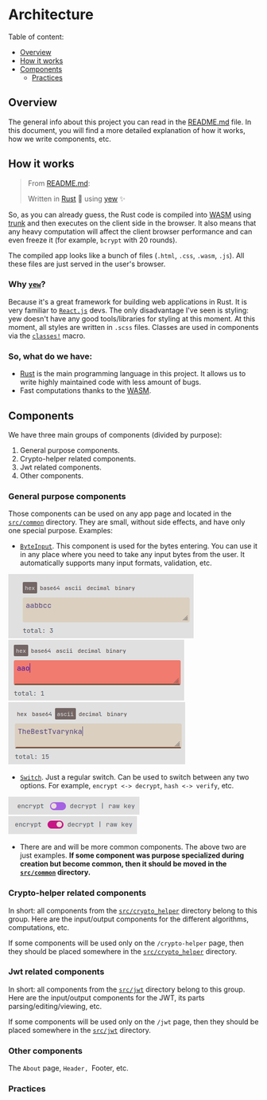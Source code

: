 
# Architecture

Table of content:

* [Overview](#overview)
* [How it works](#how-it-works)
* [Components](#components)
    * [Practices](#practices)

## Overview

The general info about this project you can read in the [README.md](https://github.com/TheBestTvarynka/crypto-helper/blob/main/README.md) file. In this document, you will find a more detailed explanation of how it works, how we write components, etc.

## How it works

> From [README.md](https://github.com/TheBestTvarynka/crypto-helper/blob/main/README.md):
>
> Written in [Rust](https://github.com/rust-lang/rust) :crab: using [yew](https://github.com/yewstack/yew) :sparkles:

So, as you can already guess, the Rust code is compiled into [WASM](https://en.wikipedia.org/wiki/WebAssembly) using [trunk](https://trunkrs.dev) and then executes on the client side in the browser. It also means that any heavy computation will affect the client browser performance and can even freeze it (for example, `bcrypt` with 20 rounds).

The compiled app looks like a bunch of files (`.html`, `.css`, `.wasm`, `.js`). All these files are just served in the user's browser.

### Why [`yew`](https://github.com/yewstack/yew)?

Because it's a great framework for building web applications in Rust. It is very familiar to [`React.js`](https://react.dev) devs. The only disadvantage I've seen is styling: yew doesn't have any good tools/libraries for styling at this moment. At this moment, all styles are written in `.scss` files. Classes are used in components via the [`classes!`](https://docs.rs/yew/latest/yew/macro.classes.html) macro.

### So, what do we have:

* [Rust](https://www.rust-lang.org/) is the main programming language in this project. It allows us to write highly maintained code with less amount of bugs.
* Fast computations thanks to the [WASM](https://en.wikipedia.org/wiki/WebAssembly).

## Components

We have three main groups of components (divided by purpose):

1. General purpose components.
2. Crypto-helper related components.
3. Jwt related components.
4. Other components.

### General purpose components

Those components can be used on any app page and located in the [`src/common`](https://github.com/TheBestTvarynka/crypto-helper/tree/main/src/common) directory. They are small, without side effects, and have only one special purpose. Examples:

* [`ByteInput`](https://github.com/TheBestTvarynka/crypto-helper/blob/main/src/common/byte_input.rs). This component is used for the bytes entering. You can use it in any place where you need to take any input bytes from the user. It automatically supports many input formats, validation, etc.

![](/public/img/architecture/bi_1.png) ![](/public/img/architecture/bi_2.png) ![](/public/img/architecture/bi_3.png)
* [`Switch`](https://github.com/TheBestTvarynka/crypto-helper/blob/main/src/common/switch.rs). Just a regular switch. Can be used to switch between any two options. For example, `encrypt <-> decrypt`, `hash <-> verify`, etc.

![](/public/img/architecture/s1.png) ![](/public/img/architecture/s2.png)
* There are and will be more common components. The above two are just examples. **If some component was purpose specialized during creation but become common, then it should be moved in the [`src/common`](https://github.com/TheBestTvarynka/crypto-helper/tree/main/src/common) directory.**

### Crypto-helper related components

In short: all components from the [`src/crypto_helper`](https://github.com/TheBestTvarynka/crypto-helper/tree/main/src/crypto_helper) directory belong to this group. Here are the input/output components for the different algorithms, computations, etc.

If some components will be used only on the `/crypto-helper` page, then they should be placed somewhere in the [`src/crypto_helper`](https://github.com/TheBestTvarynka/crypto-helper/tree/main/src/crypto_helper) directory.

### Jwt related components

In short: all components from the [`src/jwt`](https://github.com/TheBestTvarynka/crypto-helper/tree/main/src/jwt) directory belong to this group. Here are the input/output components for the JWT, its parts parsing/editing/viewing, etc.

If some components will be used only on the `/jwt` page, then they should be placed somewhere in the [`src/jwt`](https://github.com/TheBestTvarynka/crypto-helper/tree/main/src/jwt) directory.

### Other components

The `About` page, `Header, `Footer, etc.

### Practices
